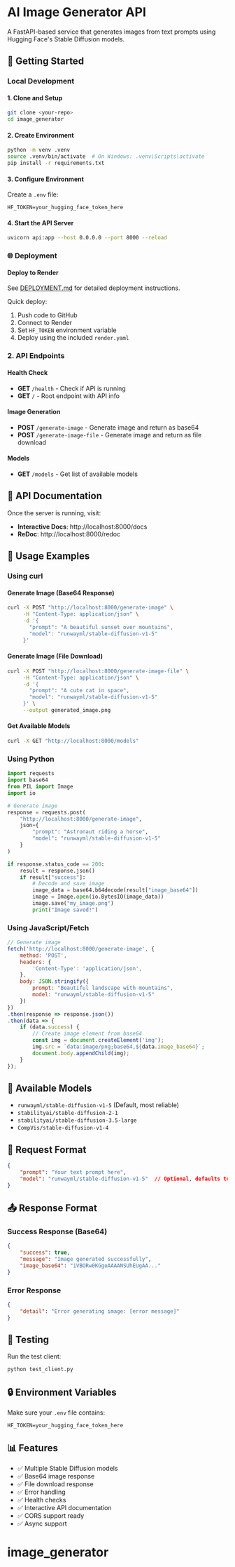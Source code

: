 # AI Image Generator API

A FastAPI-based service that generates images from text prompts using Hugging Face's Stable Diffusion models.

## 🚀 Getting Started

### Local Development

#### 1. Clone and Setup
```bash
git clone <your-repo>
cd image_generator
```

#### 2. Create Environment
```bash
python -m venv .venv
source .venv/bin/activate  # On Windows: .venv\Scripts\activate
pip install -r requirements.txt
```

#### 3. Configure Environment
Create a `.env` file:
```
HF_TOKEN=your_hugging_face_token_here
```

#### 4. Start the API Server
```bash
uvicorn api:app --host 0.0.0.0 --port 8000 --reload
```

### 🌐 Deployment

#### Deploy to Render
See [DEPLOYMENT.md](DEPLOYMENT.md) for detailed deployment instructions.

Quick deploy:
1. Push code to GitHub
2. Connect to Render
3. Set `HF_TOKEN` environment variable
4. Deploy using the included `render.yaml`

### 2. API Endpoints

#### Health Check
- **GET** `/health` - Check if API is running
- **GET** `/` - Root endpoint with API info

#### Image Generation
- **POST** `/generate-image` - Generate image and return as base64
- **POST** `/generate-image-file` - Generate image and return as file download

#### Models
- **GET** `/models` - Get list of available models

## 📖 API Documentation

Once the server is running, visit:
- **Interactive Docs**: http://localhost:8000/docs
- **ReDoc**: http://localhost:8000/redoc

## 🔧 Usage Examples

### Using curl

#### Generate Image (Base64 Response)
```bash
curl -X POST "http://localhost:8000/generate-image" \
     -H "Content-Type: application/json" \
     -d '{
       "prompt": "A beautiful sunset over mountains",
       "model": "runwayml/stable-diffusion-v1-5"
     }'
```

#### Generate Image (File Download)
```bash
curl -X POST "http://localhost:8000/generate-image-file" \
     -H "Content-Type: application/json" \
     -d '{
       "prompt": "A cute cat in space",
       "model": "runwayml/stable-diffusion-v1-5"
     }' \
     --output generated_image.png
```

#### Get Available Models
```bash
curl -X GET "http://localhost:8000/models"
```

### Using Python

```python
import requests
import base64
from PIL import Image
import io

# Generate image
response = requests.post(
    "http://localhost:8000/generate-image",
    json={
        "prompt": "Astronaut riding a horse",
        "model": "runwayml/stable-diffusion-v1-5"
    }
)

if response.status_code == 200:
    result = response.json()
    if result["success"]:
        # Decode and save image
        image_data = base64.b64decode(result["image_base64"])
        image = Image.open(io.BytesIO(image_data))
        image.save("my_image.png")
        print("Image saved!")
```

### Using JavaScript/Fetch

```javascript
// Generate image
fetch('http://localhost:8000/generate-image', {
    method: 'POST',
    headers: {
        'Content-Type': 'application/json',
    },
    body: JSON.stringify({
        prompt: "Beautiful landscape with mountains",
        model: "runwayml/stable-diffusion-v1-5"
    })
})
.then(response => response.json())
.then(data => {
    if (data.success) {
        // Create image element from base64
        const img = document.createElement('img');
        img.src = `data:image/png;base64,${data.image_base64}`;
        document.body.appendChild(img);
    }
});
```

## 🎨 Available Models

- `runwayml/stable-diffusion-v1-5` (Default, most reliable)
- `stabilityai/stable-diffusion-2-1`
- `stabilityai/stable-diffusion-3.5-large`
- `CompVis/stable-diffusion-v1-4`

## 📝 Request Format

```json
{
    "prompt": "Your text prompt here",
    "model": "runwayml/stable-diffusion-v1-5"  // Optional, defaults to stable-diffusion-v1-5
}
```

## 📤 Response Format

### Success Response (Base64)
```json
{
    "success": true,
    "message": "Image generated successfully",
    "image_base64": "iVBORw0KGgoAAAANSUhEUgAA..."
}
```

### Error Response
```json
{
    "detail": "Error generating image: [error message]"
}
```

## 🧪 Testing

Run the test client:
```bash
python test_client.py
```

## 🔒 Environment Variables

Make sure your `.env` file contains:
```
HF_TOKEN=your_hugging_face_token_here
```

## 📊 Features

- ✅ Multiple Stable Diffusion models
- ✅ Base64 image response
- ✅ File download response
- ✅ Error handling
- ✅ Health checks
- ✅ Interactive API documentation
- ✅ CORS support ready
- ✅ Async support
# image_generator
